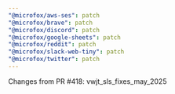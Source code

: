 ```yaml
---
"@microfox/aws-ses": patch
"@microfox/brave": patch
"@microfox/discord": patch
"@microfox/google-sheets": patch
"@microfox/reddit": patch
"@microfox/slack-web-tiny": patch
"@microfox/twitter": patch
---
```


Changes from PR #418: vwjt_sls_fixes_may_2025
